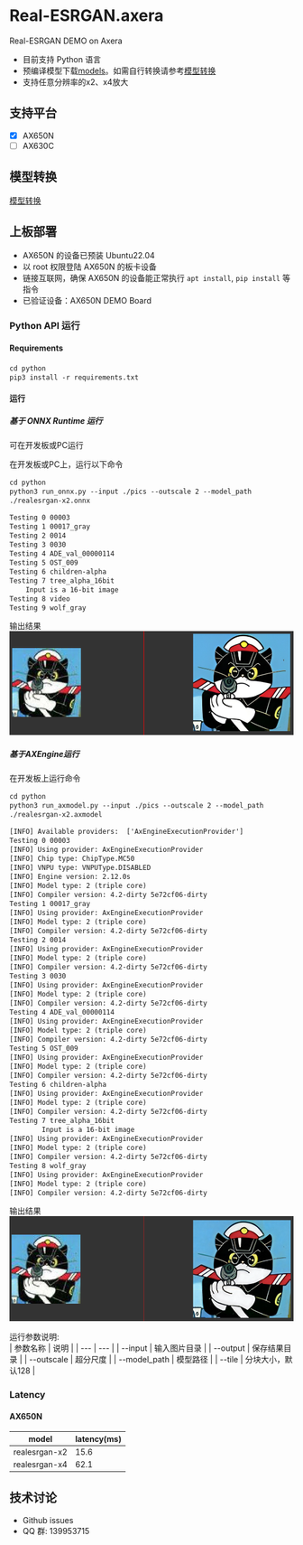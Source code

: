 # Real-ESRGAN.axera
Real-ESRGAN DEMO on Axera

- 目前支持  Python 语言 
- 预编译模型下载[models](https://huggingface.co/AXERA-TECH/Real-ESRGAN.axera/tree/main/model)。如需自行转换请参考[模型转换](/model_convert/README.md)
- 支持任意分辨率的x2、x4放大

## 支持平台

- [x] AX650N
- [ ] AX630C

## 模型转换

[模型转换](./model_convert/README.md)

## 上板部署

- AX650N 的设备已预装 Ubuntu22.04
- 以 root 权限登陆 AX650N 的板卡设备
- 链接互联网，确保 AX650N 的设备能正常执行 `apt install`, `pip install` 等指令
- 已验证设备：AX650N DEMO Board

### Python API 运行

#### Requirements

```
cd python
pip3 install -r requirements.txt
``` 

#### 运行

##### 基于 ONNX Runtime 运行  
可在开发板或PC运行 

在开发板或PC上，运行以下命令  
```  
cd python
python3 run_onnx.py --input ./pics --outscale 2 --model_path ./realesrgan-x2.onnx
```
```
Testing 0 00003
Testing 1 00017_gray
Testing 2 0014
Testing 3 0030
Testing 4 ADE_val_00000114
Testing 5 OST_009
Testing 6 children-alpha
Testing 7 tree_alpha_16bit
	Input is a 16-bit image
Testing 8 video
Testing 9 wolf_gray
```
输出结果
![output](results/1.png)

##### 基于AXEngine运行  
在开发板上运行命令

```
cd python  
python3 run_axmodel.py --input ./pics --outscale 2 --model_path ./realesrgan-x2.axmodel
```
```
[INFO] Available providers:  ['AxEngineExecutionProvider']
Testing 0 00003
[INFO] Using provider: AxEngineExecutionProvider
[INFO] Chip type: ChipType.MC50
[INFO] VNPU type: VNPUType.DISABLED
[INFO] Engine version: 2.12.0s
[INFO] Model type: 2 (triple core)
[INFO] Compiler version: 4.2-dirty 5e72cf06-dirty
Testing 1 00017_gray
[INFO] Using provider: AxEngineExecutionProvider
[INFO] Model type: 2 (triple core)
[INFO] Compiler version: 4.2-dirty 5e72cf06-dirty
Testing 2 0014
[INFO] Using provider: AxEngineExecutionProvider
[INFO] Model type: 2 (triple core)
[INFO] Compiler version: 4.2-dirty 5e72cf06-dirty
Testing 3 0030
[INFO] Using provider: AxEngineExecutionProvider
[INFO] Model type: 2 (triple core)
[INFO] Compiler version: 4.2-dirty 5e72cf06-dirty
Testing 4 ADE_val_00000114
[INFO] Using provider: AxEngineExecutionProvider
[INFO] Model type: 2 (triple core)
[INFO] Compiler version: 4.2-dirty 5e72cf06-dirty
Testing 5 OST_009
[INFO] Using provider: AxEngineExecutionProvider
[INFO] Model type: 2 (triple core)
[INFO] Compiler version: 4.2-dirty 5e72cf06-dirty
Testing 6 children-alpha
[INFO] Using provider: AxEngineExecutionProvider
[INFO] Model type: 2 (triple core)
[INFO] Compiler version: 4.2-dirty 5e72cf06-dirty
Testing 7 tree_alpha_16bit
        Input is a 16-bit image
[INFO] Using provider: AxEngineExecutionProvider
[INFO] Model type: 2 (triple core)
[INFO] Compiler version: 4.2-dirty 5e72cf06-dirty
Testing 8 wolf_gray
[INFO] Using provider: AxEngineExecutionProvider
[INFO] Model type: 2 (triple core)
[INFO] Compiler version: 4.2-dirty 5e72cf06-dirty
```
输出结果
![output](results/2.png)


运行参数说明:  
| 参数名称 | 说明  |
| --- | --- | 
| --input | 输入图片目录 | 
| --output | 保存结果目录 | 
| --outscale | 超分尺度 | 
| --model_path | 模型路径 | 
| --tile | 分块大小，默认128 | 

### Latency

#### AX650N

| model | latency(ms) |
|---|---|
|realesrgan-x2|15.6|
|realesrgan-x4|62.1|



## 技术讨论

- Github issues
- QQ 群: 139953715
